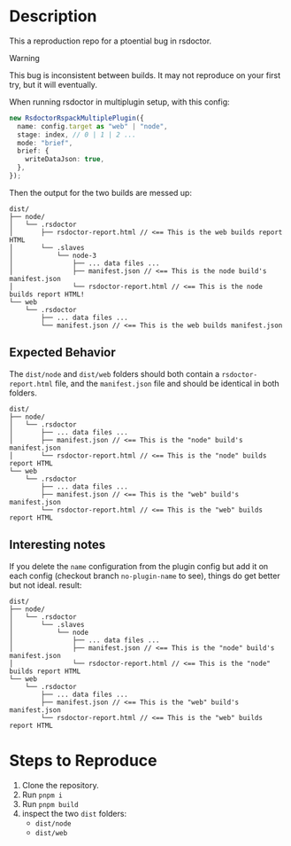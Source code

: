 # Description

This a reproduction repo for a ptoential bug in rsdoctor.

> [!WARNING]
> This bug is inconsistent between builds.
> It may not reproduce on your first try, but it will eventually.

When running rsdoctor in multiplugin setup, with this config:

```ts
new RsdoctorRspackMultiplePlugin({
  name: config.target as "web" | "node",
  stage: index, // 0 | 1 | 2 ...
  mode: "brief",
  brief: {
    writeDataJson: true,
  },
});
```

Then the output for the two builds are messed up:

```
dist/
├── node/
│   └── .rsdoctor
│       ├── rsdoctor-report.html // <== This is the web builds report HTML
│       └── .slaves
│           └── node-3
│               ├── ... data files ...
│               ├── manifest.json // <== This is the node build's manifest.json
│               └── rsdoctor-report.html // <== This is the node builds report HTML!
└── web
    └── .rsdoctor
        ├── ... data files ...
        └── manifest.json // <== This is the web builds manifest.json
```

## Expected Behavior

The `dist/node` and `dist/web` folders should both contain a `rsdoctor-report.html` file, and the `manifest.json` file and should be identical in both folders.

```
dist/
├── node/
│   └── .rsdoctor
│       ├── ... data files ...
│       ├── manifest.json // <== This is the "node" build's manifest.json
│       └── rsdoctor-report.html // <== This is the "node" builds report HTML
└── web
    └── .rsdoctor
        ├── ... data files ...
        ├── manifest.json // <== This is the "web" build's manifest.json
        └── rsdoctor-report.html // <== This is the "web" builds report HTML
```

## Interesting notes

If you delete the `name` configuration from the plugin config but add it on each config (checkout branch `no-plugin-name` to see), things do get better but not ideal.
result:

```
dist/
├── node/
│   └── .rsdoctor
│       └── .slaves
│           └── node
│               ├── ... data files ...
│               ├── manifest.json // <== This is the "node" build's manifest.json
│               └── rsdoctor-report.html // <== This is the "node" builds report HTML
└── web
    └── .rsdoctor
        ├── ... data files ...
        ├── manifest.json // <== This is the "web" build's manifest.json
        └── rsdoctor-report.html // <== This is the "web" builds report HTML
```

# Steps to Reproduce

1. Clone the repository.
2. Run `pnpm i`
3. Run `pnpm build`
4. inspect the two `dist` folders:
   - `dist/node`
   - `dist/web`
